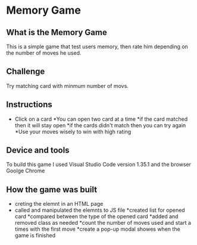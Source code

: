 # Memory Game

## What is the Memory Game
This is a simple game that test users memory, then rate him depending on the number of moves he used.

## Challenge
Try matching card with minmum number of movs.

## Instructions
* Click on a card
*You can open two card at a time
*if the card matched then it will stay open
*if the cards didn't match then you can try again
*Use your moves wisely to win with high rating

## Device and tools
To build this game I used Visual Studio Code version 1.35.1 and the browser Goolge Chrome 


## How the game was built
* creting the elemnt in an HTML page
* called and manipulated the elemnts to JS file
*created list for opened card
*compared between the type of the opened card
*added and removed class as needed
*count the number of moves used and start a times with the first move
*create a pop-up modal showes when the game is finished
